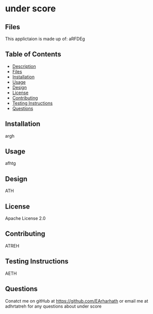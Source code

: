 # under score
## Files

This applictaion is made up of: aRFDEg

## Table of Contents
* [Description](#description)
* [Files](#files)
* [Installation](#installation)
* [Usage](#usage)
* [Design](#design)
* [License](#license)
* [Contributing](#contributing)
* [Testing Instructions](#testinginstructions)
* [Questions](#questions)

## Installation
argh

## Usage
afhtg

## Design
ATH

## License
Apache License 2.0

## Contributing
ATREH

## Testing Instructions
AETH

## Questions
Conatct me on gitHub at https://github.com/EArharhath or email me at adhrtatreh for any questions about under score

